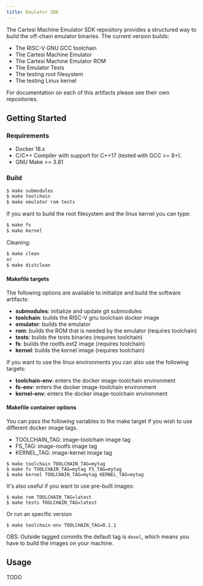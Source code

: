 ```yaml
---
title: Emulator SDK
---
```


The Cartesi Machine Emulator SDK repository provides a structured way to build the off-chain emulator binaries. The current version builds:

- The RISC-V GNU GCC toolchain 
- The Cartesi Machine Emulator
- The Cartesi Machine Emulator ROM
- The Emulator Tests
- The testing root filesystem
- The testing Linux kernel

For documentation on each of this artifacts please see their own repositories.

## Getting Started

### Requirements

- Docker 18.x
- C/C++ Compiler with support for C++17 (tested with GCC >= 8+).
- GNU Make >= 3.81

### Build

```bash
$ make submodules
$ make toolchain
$ make emulator rom tests
```

If you want to build the root filesystem and the linux kernel you can type:


```bash
$ make fs
$ make kernel
```

Cleaning:

```bash
$ make clean 
or
$ make distclean 
```

#### Makefile targets

The following options are available to initialize and build the software artifacts:

- **submodules**: initialize and update git submodules
- **toolchain**: builds the RISC-V gnu toolchain docker image
- **emulator**: builds the emulator
- **rom**: builds the ROM that is needed by the emulator (requires toolchain)
- **tests**: builds the tests binaries (requires toolchain)
- **fs**: builds the rootfs.ext2 image (requires toolchain)
- **kernel**: builds the kernel image (requires toolchain)

If you want to use the linux environments you can also use the following targets:

- **toolchain-env**: enters the docker image-toolchain environment
- **fs-env**: enters the docker image-toolchain environment
- **kernel-env**: enters the docker image-toolchain environment

#### Makefile container options

You can pass the following variables to the make target if you wish to use different docker image tags.

- TOOLCHAIN\_TAG: image-toolchain image tag
- FS\_TAG: image-rootfs image tag
- KERNEL\_TAG: image-kernel image tag

```
$ make toolchain TOOLCHAIN_TAG=mytag
$ make fs TOOLCHAIN_TAG=mytag FS_TAG=mytag
$ make kernel TOOLCHAIN_TAG=mytag KERNEL_TAG=mytag
```

It's also useful if you want to use pre-built images:

```
$ make rom TOOLCHAIN_TAG=latest
$ make tests TOOLCHAIN_TAG=latest
```

Or run an specific version

```
$ make toolchain-env TOOLCHAIN_TAG=0.1.1

```

OBS: Outside tagged commits the default tag is `devel`, which means you have to build the images on your machine.

## Usage

TODO
